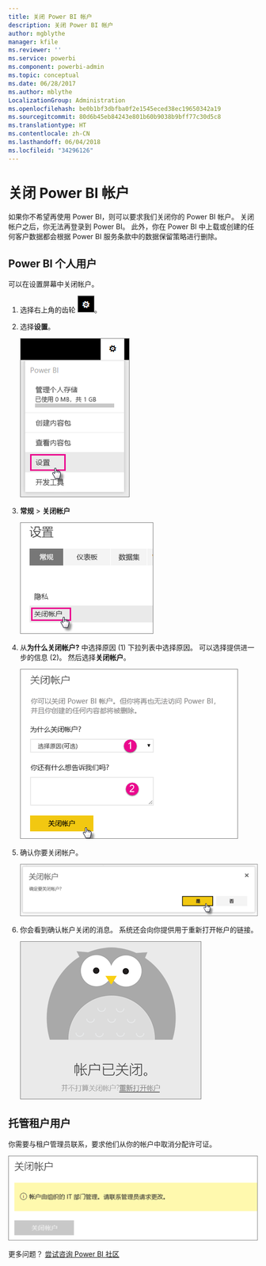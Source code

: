 ```yaml
---
title: 关闭 Power BI 帐户
description: 关闭 Power BI 帐户
author: mgblythe
manager: kfile
ms.reviewer: ''
ms.service: powerbi
ms.component: powerbi-admin
ms.topic: conceptual
ms.date: 06/28/2017
ms.author: mblythe
LocalizationGroup: Administration
ms.openlocfilehash: be0b1bf3dbfba0f2e1545eced38ec19650342a19
ms.sourcegitcommit: 80d6b45eb84243e801b60b9038b9bff77c30d5c8
ms.translationtype: HT
ms.contentlocale: zh-CN
ms.lasthandoff: 06/04/2018
ms.locfileid: "34296126"
---
```

# <a name="closing-your-power-bi-account"></a>关闭 Power BI 帐户
如果你不希望再使用 Power BI，则可以要求我们关闭你的 Power BI 帐户。  关闭帐户之后，你无法再登录到 Power BI。  此外，你在 Power BI 中上载或创建的任何客户数据都会根据 Power BI 服务条款中的数据保留策略进行删除。

## <a name="individual-power-bi-users"></a>Power BI 个人用户
可以在设置屏幕中关闭帐户。

1. 选择右上角的齿轮 ![](media/service-admin-closing-your-account/gear.png)。
2. 选择**设置**。
   
    ![](media/service-admin-closing-your-account/closeaccount-settings.png)
3. **常规**  >  **关闭帐户**
   
    ![](media/service-admin-closing-your-account/closeaccount-settings2.png)
4. 从**为什么关闭帐户?** 中选择原因 (1) 下拉列表中选择原因。  可以选择提供进一步的信息 (2)。 然后选择**关闭帐户**。
   
    ![](media/service-admin-closing-your-account/closeaccount-settings3.png)
5. 确认你要关闭帐户。
   
    ![](media/service-admin-closing-your-account/closeaccount-settings4.png)
6. 你会看到确认帐户关闭的消息。 系统还会向你提供用于重新打开帐户的链接。
   
    ![](media/service-admin-closing-your-account/closeaccount-settings5.png)

## <a name="managed-tenant-users"></a>托管租户用户
你需要与租户管理员联系，要求他们从你的帐户中取消分配许可证。

![](media/service-admin-closing-your-account/closeaccountmanaged.png)

更多问题？ [尝试咨询 Power BI 社区](http://community.powerbi.com/)

